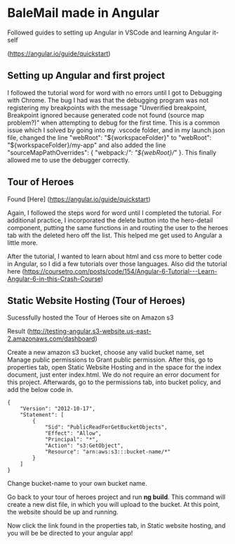 # BaleMail made in Angular 
Followed guides to setting up Angular in VSCode and learning Angular it-self

(https://angular.io/guide/quickstart)

## Setting up Angular and first project
I followed the tutorial word for word with no errors until I got to Debugging with Chrome. The bug I had was that the debugging program was not registering my breakpoints with the message "Unverified breakpoint, Breakpoint ignored because generated code not found (source map problem?)" when attempting to debug for the first time. This is a common issue which I solved by going into my .vscode folder, and in my launch.json file, changed the line "webRoot": "${workspaceFolder}" to "webRoot": "${workspaceFolder}/my-app" and also added the line
"sourceMapPathOverrides": { "webpack:/*": "${webRoot}/*" }. This finally allowed me to use the debugger correctly.

## Tour of Heroes
Found [Here] (https://angular.io/guide/quickstart)

Again, I followed the steps word for word until I completed the tutorial. For additional practice, I incorporated the delete button into the hero-detail component, putting the same functions in and routing the user to the heroes tab with the deleted hero off the list. This helped me get used to Angular a little more.

After the tutorial, I wanted to learn about html and css more to better code in Angular, so I did a few tutorials over those languages.
Also did the tutorial here (https://coursetro.com/posts/code/154/Angular-6-Tutorial---Learn-Angular-6-in-this-Crash-Course)

## Static Website Hosting (Tour of Heroes)
Sucessfully hosted the Tour of Heroes site on Amazon s3

Result (http://testing-angular.s3-website.us-east-2.amazonaws.com/dashboard)

Create a new amazon s3 bucket, choose any valid bucket name, set Manage public permissions to Grant public permission. After this, go to properties tab, open Static Website Hosting and in the space for the index document, just enter index.html. We do not require an error document for this project. Afterwards, go to the permissions tab, into bucket policy, and add the below code in.

```
{
    "Version": "2012-10-17",
    "Statement": [
        {
            "Sid": "PublicReadForGetBucketObjects",
            "Effect": "Allow",
            "Principal": "*",
            "Action": "s3:GetObject",
            "Resource": "arn:aws:s3:::bucket-name/*"
        }
    ]
}
```
Change bucket-name to your own bucket name.

Go back to your tour of heroes project and run **ng build**. This command will create a new dist file, in which you will upload to the bucket. At this point, the website should be up and running.

Now click the link found in the properties tab, in Static website hosting, and you will be be directed to your angular app!

